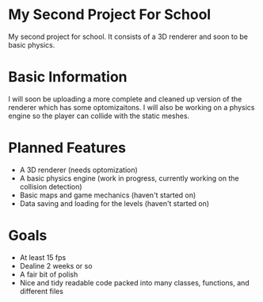 # My Second Project For School
My second project for school. It consists of a 3D renderer and soon to be basic physics.

# Basic Information
I will soon be uploading a more complete and cleaned up version of the renderer which has some optomizaitons. I will also be working on a physics engine so the player can collide with the static meshes.

# Planned Features

- A 3D renderer (needs optomization)
- A basic physics engine (work in progress, currently working on the collision detection)
- Basic maps and game mechanics (haven't started on)
- Data saving and loading for the levels (haven't started on)

# Goals

- At least 15 fps
- Dealine 2 weeks or so
- A fair bit of polish
- Nice and tidy readable code packed into many classes, functions, and different files
